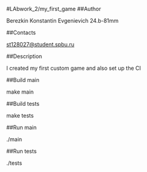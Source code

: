 #LAbwork_2/my_first_game
##Author

Berezkin Konstantin Evgenievich 24.b-81mm

##Contacts

st128027@student.spbu.ru

##Description

I created my first custom game and also set up the CI

##Build main

make main

##Build tests

make tests

##Run main

./main

##Run tests

./tests
